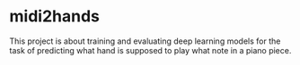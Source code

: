 # midi2hands

This project is about training and evaluating deep learning models for the task
of predicting what hand is supposed to play what note in a piano piece.


